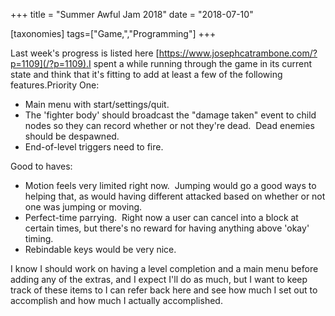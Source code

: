 +++
title = "Summer Awful Jam 2018"
date = "2018-07-10"

[taxonomies]
tags=["Game,","Programming"]
+++

Last week's progress is listed here [https://www.josephcatrambone.com/?p=1109](/?p=1109).I spent a while running through the game in its current state and think that it's fitting to add at least a few of the following features.Priority One:

- Main menu with start/settings/quit.
- The 'fighter body' should broadcast the "damage taken" event to child nodes so they can record whether or not they're dead.  Dead enemies should be despawned.
- End-of-level triggers need to fire.

Good to haves:

- Motion feels very limited right now.  Jumping would go a good ways to helping that, as would having different attacked based on whether or not one was jumping or moving.
- Perfect-time parrying.  Right now a user can cancel into a block at certain times, but there's no reward for having anything above 'okay' timing.
- Rebindable keys would be very nice.

I know I should work on having a level completion and a main menu before adding any of the extras, and I expect I'll do as much, but I want to keep track of these items to I can refer back here and see how much I set out to accomplish and how much I actually accomplished.
